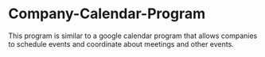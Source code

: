 # Company-Calendar-Program
This program is similar to a google calendar program that allows companies to schedule events and coordinate about meetings and other events.
